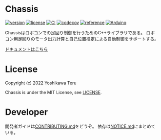# Chassis
[![version](https://img.shields.io/github/v/release/teruyamato0731/Chassis?sort=semver)](https://github.com/teruyamato0731/Chassis/releases/latest)
[![license](https://img.shields.io/github/license/teruyamato0731/Chassis)](https://github.com/teruyamato0731/Chassis/blob/main/LICENSE)
[![CI](https://github.com/teruyamato0731/Chassis/actions/workflows/main.yml/badge.svg)](https://github.com/teruyamato0731/Chassis/actions/workflows/main.yml)
[![codecov](https://codecov.io/gh/teruyamato0731/Chassis/branch/main/graph/badge.svg?token=RXGH7FGNYH)](https://codecov.io/gh/teruyamato0731/Chassis)
[![reference](https://img.shields.io/website?label=reference&url=https%3A%2F%2Fteruyamato0731.github.io%2FChassis%2F)](https://teruyamato0731.github.io/Chassis/)
[![Arduino](https://img.shields.io/badge/-Arduino-00979D?style=for-the-badge&logo=Arduino&logoColor=white)](https://www.arduinolibraries.info/libraries/chassis)

Chassisはロボコンでの足回り制御を行うためのC++ライブラリである。
ロボコン用足回りのモータ出力計算と自己位置推定による自動制御をサポートする。

[ドキュメントはこちら](https://teruyamato0731.github.io/Chassis/)

# License
Copyright (c) 2022 Yoshikawa Teru

Chassis is under the MIT License, see [LICENSE](./LICENSE).

# Developer
開発者ガイドは[CONTRIBUTING.md](./CONTRIBUTING.md)をどうぞ。
依存は[NOTICE.md](./NOTICE.md)にまとめている。
